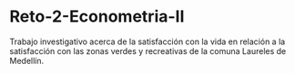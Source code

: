 # Reto-2-Econometria-II
Trabajo investigativo acerca de la satisfacción con la vida en relación a la satisfacción con las zonas verdes y recreativas de la comuna Laureles de Medellín.
